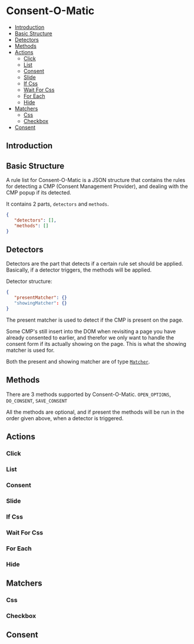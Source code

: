 # Consent-O-Matic

* [Introduction](#introduction)
* [Basic Structure](#basic-structure)
* [Detectors](#detectors)
* [Methods](#methods)
* [Actions](#actions)
    * [Click](#click)
    * [List](#list)
    * [Consent](#consent)
    * [Slide](#slide)
    * [If Css](#if-css)
    * [Wait For Css](#wait-for-css)
    * [For Each](#for-each)
    * [Hide](#hide)
* [Matchers](#matchers)
    * [Css](#css)
    * [Checkbox](#checkbox)
* [Consent](#consent)

## Introduction

## Basic Structure

A rule list for Consent-O-Matic is a JSON structure that contains the rules for detecting a CMP (Consent Management Provider), and
dealing with the CMP popup if its detected.

It contains 2 parts, `detectors` and `methods`.

```json
{
   "detectors": [],
   "methods": []
}
```

## Detectors

Detectors are the part that detects if a certain rule set should be applied. Basically, if a detector triggers, the methods will be applied.

Detector structure:
```json
{
   "presentMatcher": {}
   "showingMatcher": {}
}
```

The present matcher is used to detect if the CMP is present on the page.

Some CMP's still insert into the DOM when revisiting a page you have already consented to earlier, and therefor we only want to handle the consent form if its actually showing on the page. This is what the showing matcher is used for.

Both the present and showing matcher are of type [`Matcher`](#matchers).

## Methods

There are 3 methods supported by Consent-O-Matic. `OPEN_OPTIONS`, `DO_CONSENT`, `SAVE_CONSENT`

All the methods are optional, and if present the methods will be run in the order given above, when a detector is triggered.

## Actions

### Click

### List

### Consent

### Slide

### If Css

### Wait For Css

### For Each

### Hide

## Matchers

### Css

### Checkbox

## Consent
